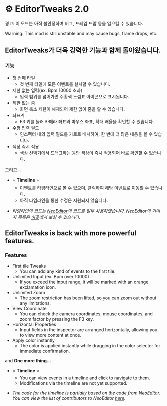 # :gear: EditorTweaks 2.0
경고: 이 모드는 아직 불안정하며 버그, 프레임 드랍 등을 일으킬 수 있습니다.

Warning: This mod is still unstable and may cause bugs, frame drops, etc.
## EditorTweaks가 더욱 강력한 기능과 함께 돌아왔습니다.

### 기능
- 첫 번째 타일
  - 첫 번째 타일에 모든 이벤트를 설치할 수 있습니다.
- 제한 없는 입력(ex. Bpm 10000 초과)
  - 입력 범위를 넘어가면 주황색 느낌표 아이콘으로 표시됩니다.
- 제한 없는 줌
  - 화면 축소 제한이 해제되어 제한 없이 줌을 할 수 있습니다.
- 좌표계
  - F3 키를 눌러 카메라 좌표와 마우스 좌표, 확대 배율을 확인할 수 있습니다.
- 수평 입력 필드
  - 인스펙터 내의 입력 필드를 가로로 배치하여, 한 번에 더 많은 내용을 볼 수 있습니다.
- 색상 즉시 적용
  - 색상 선택기에서 드래그하는 동안 색상이 즉시 적용되어 바로 확인할 수 있습니다.

그리고...

- :star: **Timeline** :star: 
  - 이벤트를 타임라인으로 볼 수 있으며, 클릭하여 해당 이벤트로 이동할 수 있습니다.
  - 아직 타임라인을 통한 수정은 지원되지 않습니다.

* _타임라인의 코드는 [NeoEditor](https://github.com/NeoEditor/NeoEditor)의 코드를 일부 사용하였습니다. NeoEditor의 기여자 목록은 [이곳](https://github.com/NeoEditor/NeoEditor/graphs/contributors)에서 보실 수 있습니다._

## EditorTweaks is back with more powerful features.

### Features
- First tile Tweaks
  - You can add any kind of events to the first tile.
- Unlimited Input (ex. Bpm over 10000)
  - If you exceed the input range, it will be marked with an orange  exclamation icon.
- Unlimited Zoom
  - The zoom restriction has been lifted, so you can zoom out without any limitations.
- View Coordinate
  - You can check the camera coordinates, mouse coordinates, and zoom factor by pressing the F3 key.
- Horizontal Properties
  - Input fields in the inspector are arranged horizontally, allowing you to view more content at once.
- Apply color instantly
  - The color is applied instantly while dragging in the color selector for immediate confirmation.

and **One more thing...**

- :star: **Timeline** :star:
  - You can view events in a timeline and click to navigate to them.
  - Modifications via the timeline are not yet supported.

* _The code for the timeline is partially based on the code from [NeoEditor](https://github.com/NeoEditor/NeoEditor). You can view the list of contributors to NeoEditor [here](https://github.com/NeoEditor/NeoEditor/graphs/contributors)._
